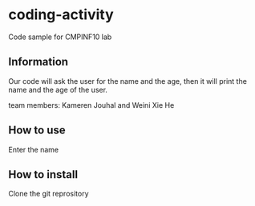 # coding-activity
Code sample for CMPINF10 lab

## Information
Our code will ask the user for the name and the age, then it will print the name and the age of the user.

team members:
Kameren Jouhal and Weini Xie He

## How to use
Enter the name

## How to install
Clone the git reprository

